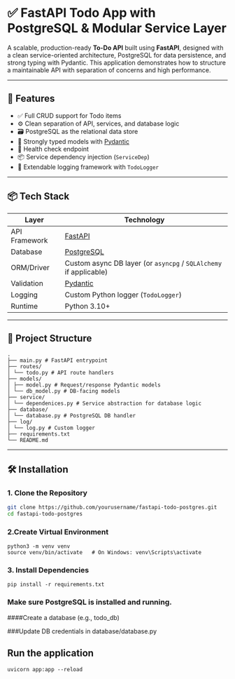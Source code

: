 # ✅ FastAPI Todo App with PostgreSQL & Modular Service Layer

A scalable, production-ready **To-Do API** built using **FastAPI**, designed with a clean service-oriented architecture, PostgreSQL for data persistence, and strong typing with Pydantic. This application demonstrates how to structure a maintainable API with separation of concerns and high performance.

---

## 🚀 Features

- ✅ Full CRUD support for Todo items
- ⚙️ Clean separation of API, services, and database logic
- 🗃️ PostgreSQL as the relational data store
- 🧼 Strongly typed models with [Pydantic](https://docs.pydantic.dev)
- 🧪 Health check endpoint
- 📦 Service dependency injection (`ServiceDep`)
- 🧠 Extendable logging framework with `TodoLogger`

---

## 📦 Tech Stack

| Layer         | Technology                         |
|---------------|-------------------------------------|
| API Framework | [FastAPI](https://fastapi.tiangolo.com) |
| Database      | [PostgreSQL](https://www.postgresql.org) |
| ORM/Driver    | Custom async DB layer (or `asyncpg` / `SQLAlchemy` if applicable) |
| Validation    | [Pydantic](https://docs.pydantic.dev) |
| Logging       | Custom Python logger (`TodoLogger`) |
| Runtime       | Python 3.10+ |

---

## 📁 Project Structure
```
.
├── main.py # FastAPI entrypoint
├── routes/
│ └── todo.py # API route handlers
├── models/
│ ├── model.py # Request/response Pydantic models
│ └── db_model.py # DB-facing models
├── service/
│ └── dependenices.py # Service abstraction for database logic
├── database/
│ └── database.py # PostgreSQL DB handler
├── log/
│ └── log.py # Custom logger
├── requirements.txt
└── README.md
```

---

## 🛠️ Installation

### 1. Clone the Repository

```bash
git clone https://github.com/yourusername/fastapi-todo-postgres.git
cd fastapi-todo-postgres
```
### 2.Create Virtual Environment
```
python3 -m venv venv
source venv/bin/activate   # On Windows: venv\Scripts\activate
```
### 3. Install Dependencies
```
pip install -r requirements.txt
```
### Make sure PostgreSQL is installed and running.

####Create a database (e.g., todo_db)

###Update DB credentials in database/database.py
## Run the application
```
uvicorn app:app --reload
```
